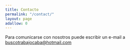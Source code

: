 ```yaml
---
title: Contacto
permalink: "/contact/"
layout: page
adallow: 0
---
```

 
Para comunicarse con nosotros puede escribir un e-mail a buscotrabajocaba@hotmail.com

